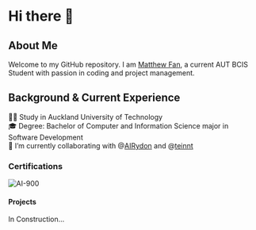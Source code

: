 # Hi there 👋

## About Me

Welcome to my GitHub repository. I am [Matthew Fan](https://www.linkedin.com/in/mattmallow/), a current AUT BCIS Student with passion in coding and project management.

## Background & Current Experience

👨‍🎓 Study in Auckland University of Technology\
🎓 Degree: Bachelor of Computer and Information Science major in Software Development\
👯 I’m currently collaborating with @[AIRydon](https://github.com/AIRyndon) and @[teinnt](https://github.com/teinnt)

### Certifications

![AI-900](https://raw.github.com/mattmallow/mattmallow/master/images/azure-ai-900.png)

#### Projects

In Construction...

